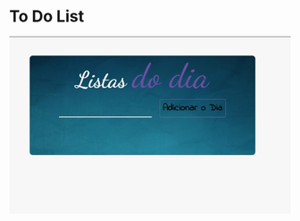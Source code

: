 # To Do List

<img src="src/assets/img/tela%20print.jpg" alt="imagem printada do ínicio da tela To Do List">

